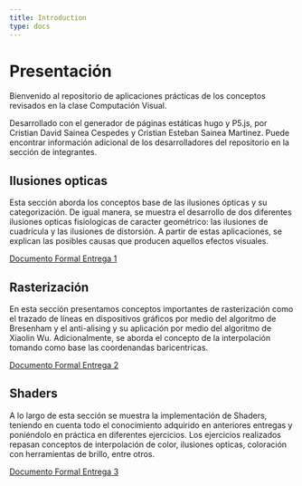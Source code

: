 ```yaml
---
title: Introduction
type: docs
---
```


# Presentación

Bienvenido al repositorio de aplicaciones prácticas de los conceptos revisados en la clase Computación Visual. 

Desarrollado con el generador de páginas estáticas hugo y P5.js, por Cristian David Sainea Cespedes y Cristian Esteban Sainea Martinez. Puede encontrar información adicional de los desarrolladores del repositorio en la sección de integrantes.

## Ilusiones opticas

Esta sección aborda los conceptos base de las ilusiones ópticas y su categorización. De igual manera, se muestra el desarrollo de dos diferentes ilusiones opticas fisiologicas de caracter geométrico: las ilusiones de cuadrícula y las ilusiones de distorsión. A partir de estas aplicaciones, se explican las posibles causas que producen aquellos efectos visuales. 

[Documento Formal Entrega 1](https://drive.google.com/file/d/142dXhaxbD8fvMgJDMhFpladvKXmINLjh/view?usp=sharing)

## Rasterización

En esta sección presentamos conceptos importantes de rasterización como el trazado de líneas en dispositivos gráficos por medio del algoritmo de Bresenham y el anti-alising y su aplicación por medio del algoritmo de Xiaolin Wu. Adicionalmente, se aborda el concepto de la interpolación tomando como base las coordenandas baricentricas. 

[Documento Formal Entrega 2](https://drive.google.com/file/d/1peJZDyb_LGqvXuBo-7g0EIKVtxo_kZI6/view?usp=sharing)


## Shaders

A lo largo de esta sección se muestra la implementación de Shaders, teniendo en cuenta todo el conocimiento adquirido en anteriores entregas y poniéndolo en práctica en diferentes ejercicios. Los ejercicios realizados repasan conceptos de interpolación de color, ilusiones opticas, coloración con herramientas de brillo, entre otros.  

[Documento Formal Entrega 3](https://drive.google.com/file/d/1peJZDyb_LGqvXuBo-7g0EIKVtxo_kZI6/view?usp=sharing)
